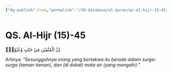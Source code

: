 ```yaml
---
{"dg-publish":true,"permalink":"/30-database/al-quran/qs-al-hijr-15-45/"}
---
```



# QS. Al-Hijr (15)-45
اِنَّ الْمُتَّقِيْنَ فِيْ جَنّٰتٍ وَّعُيُوْنٍۗ  

Artinya: *"Sesungguhnya orang yang bertakwa itu berada dalam surga-surga (taman-taman), dan (di dekat) mata air (yang mengalir)."*
